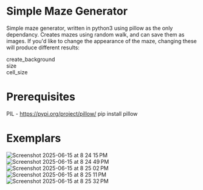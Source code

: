# Simple Maze Generator
  
Simple maze generator, written in python3 using pillow as the only dependancy. Creates mazes using random walk, and can save them as images.
If you'd like to change the appearance of the maze, changing these will produce different results:
  
create_background  
size  
cell_size  

# Prerequisites
PIL - https://pypi.org/project/pillow/
pip install pillow
  
# Exemplars
![Screenshot 2025-06-15 at 8 24 15 PM](https://github.com/user-attachments/assets/0d8aadcd-bce4-405b-9693-b4a39e6555f8)
![Screenshot 2025-06-15 at 8 24 49 PM](https://github.com/user-attachments/assets/86472bbc-b62e-4e37-a70c-9a2a35e875c4)
![Screenshot 2025-06-15 at 8 25 02 PM](https://github.com/user-attachments/assets/d38dd59d-1f9f-4a91-9094-575fb86e8372)
![Screenshot 2025-06-15 at 8 25 11 PM](https://github.com/user-attachments/assets/cdecc25b-d49f-4081-a29d-cf346c1b9990)
![Screenshot 2025-06-15 at 8 25 32 PM](https://github.com/user-attachments/assets/d077cce3-4d60-4008-a8f5-43abffdaedf7)

